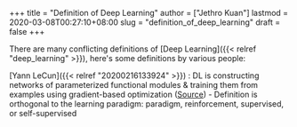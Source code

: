 +++
title = "Definition of Deep Learning"
author = ["Jethro Kuan"]
lastmod = 2020-03-08T00:27:10+08:00
slug = "definition_of_deep_learning"
draft = false
+++

There are many conflicting definitions of [Deep Learning]({{< relref "deep_learning" >}}), here's some
definitions by various people:

[Yann LeCun]({{< relref "20200216133924" >}})
: DL is constructing networks of parameterized
    functional modules & training them from examples using
    gradient-based optimization ([Source](https://www.facebook.com/722677142/posts/10156463919392143/))
    -   Definition is orthogonal to the learning paradigm: paradigm,
        reinforcement, supervised, or self-supervised
